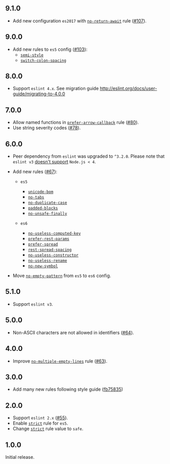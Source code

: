 ## 9.1.0

* Add new configuration `es2017` with [`no-return-await`][no-return-await] rule ([#107](https://github.com/ymaps/codestyle/pull/107)).

## 9.0.0

* Add new rules to `es5` config ([#103](https://github.com/ymaps/codestyle/pull/103)):
  * [`semi-style`][semi-style]
  * [`switch-colon-spacing`][switch-colon-spacing]

## 8.0.0

* Support `eslint 4.x`. See migration guide http://eslint.org/docs/user-guide/migrating-to-4.0.0

## 7.0.0

* Allow named functions in [`prefer-arrow-callback`][prefer-arrow-callback] rule ([#80](https://github.com/ymaps/codestyle/pull/80)).
* Use string severity codes ([#78](https://github.com/ymaps/codestyle/pull/78)).

## 6.0.0

* Peer dependency from `eslint` was upgraded to `^3.2.0`. Please note that `eslint v3` [doesn't
  support](http://eslint.org/blog/2016/07/eslint-v3.0.0-released#requires-nodejs-4-or-higher) `Node.js < 4`.

* Add new rules ([#67](https://github.com/ymaps/codestyle/issues/67)):
  * `es5`
    * [`unicode-bom`][unicode-bom]
    * [`no-tabs`][no-tabs]
    * [`no-duplicate-case`][no-duplicate-case]
    * [`padded-blocks`][padded-blocks]
    * [`no-unsafe-finally`][no-unsafe-finally]

  * `es6`
    * [`no-useless-computed-key`][no-useless-computed-key]
    * [`prefer-rest-params`][prefer-rest-params]
    * [`prefer-spread`][prefer-spread]
    * [`rest-spread-spacing`][rest-spread-spacing]
    * [`no-useless-constructor`][no-useless-constructor]
    * [`no-useless-rename`][no-useless-rename]
    * [`no-new-symbol`][no-new-symbol]

* Move [`no-empty-pattern`][no-empty-pattern] from `es5` to `es6` config.

## 5.1.0

* Support `eslint v3`.

## 5.0.0

* Non-ASCII characters are not allowed in identifiers ([#64](https://github.com/ymaps/codestyle/pull/64)).

## 4.0.0

* Improve [`no-multiple-empty-lines`][no-multiple-empty-lines] rule ([#63](https://github.com/ymaps/codestyle/pull/63)).

## 3.0.0

* Add many new rules following style guide ([fb75835](https://github.com/ymaps/codestyle/commit/fb75835aeaaccd6951645d3754a55899fccb3ba9))

## 2.0.0

* Support `eslint 2.x` ([#55](https://github.com/ymaps/codestyle/pull/55)).
* Enable [`strict`][strict] rule for `es5`.
* Change [`strict`][strict] rule value to `safe`.

## 1.0.0

Initial release.

[semi-style]: https://eslint.org/docs/rules/semi-style
[switch-colon-spacing]: https://eslint.org/docs/rules/switch-colon-spacing
[unicode-bom]: http://eslint.org/docs/rules/unicode-bom
[no-tabs]: http://eslint.org/docs/rules/no-tabs
[no-duplicate-case]: http://eslint.org/docs/rules/no-duplicate-case
[padded-blocks]: http://eslint.org/docs/rules/padded-blocks
[no-unsafe-finally]: http://eslint.org/docs/rules/no-unsafe-finally
[no-useless-computed-key]: http://eslint.org/docs/rules/no-useless-computed-key
[prefer-rest-params]: http://eslint.org/docs/rules/prefer-rest-params
[prefer-spread]: http://eslint.org/docs/rules/prefer-spread
[rest-spread-spacing]: http://eslint.org/docs/rules/rest-spread-spacing
[no-useless-constructor]: http://eslint.org/docs/rules/no-useless-constructor
[no-useless-rename]: http://eslint.org/docs/rules/no-useless-rename
[no-new-symbol]: http://eslint.org/docs/rules/no-new-symbol
[no-empty-pattern]: http://eslint.org/docs/rules/no-empty-pattern
[strict]: http://eslint.org/docs/rules/strict
[no-multiple-empty-lines]: http://eslint.org/docs/rules/no-multiple-empty-lines
[prefer-arrow-callback]: http://eslint.org/docs/rules/prefer-arrow-callback
[no-return-await]: http://eslint.org/docs/rules/no-return-await
